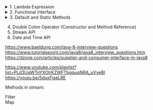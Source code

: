 

<details>
  <summary>1. Lambda Expression</summary>

## Lambda Expression Examples:  

**Example 1:**
``` java
public void print(){
      System.out.println("hello");
}
```
``` java
() -> {System.out.println("hello");}
or
() -> System.out.println("hello"); // if we have only one line there is no need of writing {}
```
**Example 2:**
``` java
public void sum(int a,int b){
      System.out.println(a+b);
}
```
``` java
(int a,int b) -> System.out.println(a+b);
or
(a,b) -> System.out.println(a+b);
```
**Example 3:**
``` java
public void square(int n){
   return n*n;
}
```
``` java
(int n) -> { return n*n; }
(n) -> { return n*n; }
(n) -> n*n;

n -> n*n;
```

**Notes:**
1. Lambda Expression can have any number of arguments. 1,2,...   
2. For one argument parenthesis are optional  
3. ``` java (a,b) -> System.out.println(a+b); ``` (parenthesis are mandatory if more than one argument is there)  
4. 
``` java 
    (a,b) -> {
                  System.out.println(a+b);
                  System.out.println(a-b);
                  System.out.println(a*b);
            }
```        
curly braces are mandatory if we have more than one line in method body  
5. you can not call lambda function without using functional interface  
 Example for functional interfaces:  
 
 ```
  SAM (Single Abstract Method)
  Runnable -> run()
  Callable -> call()
  Comparable -> compareTo()
  Comparator -> compare()
  ActionListener -> actionPerformed()
  
  ```
6. Prior to `java 1.8` `interfaces` could have only `abstract` methods. but java 1.8 onwards it could have default and static methods also.  

``` java
default void m1(){
}

static void m2(){
}
```
   
7. Functional interface can have only one abstract method and multiple default and static methods.  

``` java
@FunctionalInterface
interface Interf{
public abstract void m1(); // can have only one abstract method
default void m2() {} // can have multipe default method
static void m3() {} // can have multiple static methods
}
```

``` java
@FunctionalInterface
interface Interf{
public abstract void m1(); // can have only one abstract method
public abstract void m4(); // can have only one abstract method
// error
default void m2() {} // can have multipe default method
static void m3() {} // can have multiple static methods
}
```

``` java

interface Interf{
public abstract void m1();
public abstract void m4();
// works fine if remove @FunctionalInterface annotation
default void m2() {}
static void m3() {}
}
```

8. Since below interface doesnot contains any abstract method, is not a functional interface.
``` java
@FuntionalInterface
interface Interf{
}
//error
```

9.  
``` java
@FuntionalInterface
interface Interf{
  public void m1(); // works fine
}

```

10.  
``` java
@FuntionalInterface
interface A{
  public void m1(); 
}
 
@FuntionalInterface
interface B extends A{

}
// works fine
```
since Functional Interface should have at least one abstract method and here its coming from interface A.

11.  
``` java
@FuntionalInterface
interface A{
  public void m1(); 
}
 
@FuntionalInterface
interface B extends A{
  public void m1(); //works fine
}

```
we can override method from parent interface from one funtional interface to another functional interface.


12.  
``` java
@FuntionalInterface
interface A{
  public void m1(); 
}
 
@FuntionalInterface
interface B extends A{
  public void m2(); // error
}

```
since one abstract method is coming from interface A we can not define one more abstract method in functional interface.

13.  
``` java
@FuntionalInterface
interface A{
  public void m1(); 
}
 

interface B extends A{
  public void m2(); // works fine
}

```
</details>
  


<details>
  <summary>2. Functional interface</summary>

PFSC  

**Function –** it takes one argument and returns a result.    Function<T,R> —-> return R —-> R apply(T t)  
**Consumer –** it takes one argument and returns no result (represents a side effect).    Consumer<T> —-> return void —-> accept(T)  
**Supplier –** it takes not argument and returns a result.    Supplier<R> —-> return R —-> R get()  
**Predicate –** it takes one argument and returns a boolean.    Predicate<T> —-> return boolean —-> boolean test(T)  
**BiFunction –** it takes two arguments and returns a result.  
**BinaryOperator –** it is similar to a BiFunction, taking two arguments and returning a result. The two arguments and the result are all of the same types.  
**UnaryOperator –** it is similar to a Function, taking a single argument and returning a result of the same type.  



</details>



<details>
  <summary>3. Default and Static Methods</summary>

1.7v:  
every method in interface is by default public and abstract   

``` java
 void m1()  
 public void m1()  
 abstract void m1()  
 public void abstract void m1()  
```         
1.8v:  
default and static methods are also allowed  
1.9v:  
private methods are also allowed  
variables:  
private final  

why we need default method in java 8
------
``` java
interface I{
public void m1();
public void m2();
}

class Test1 implements I{
public void m1(){}
public void m2(){}
}

class Test2 implements I{
public void m1(){}
public void m2(){}
}

class Test3 implements I{
public void m1(){}
public void m2(){}
}

class Test4 implements I{
public void m1(){}
public void m2(){}
}
```
here each class need to implement the method available in interface I and if i want to extend the functionality if interface I  
each implementation needs to implement that new method added in interface I, else it will break all the implemented class.  

**Solution:**
default method introduced to overcome this situation.
``` java
interface I{
public void m1();
public void m2();
public void m3(); //error in sub class untill we implement this method in sub class
default void m3(){} //no error in sub class even if we do not implement this method in sub class
}

class Test1 implements I{
public void m1(){}
public void m2(){}
}

class Test2 implements I{
public void m1(){}
public void m2(){}
}

class Test3 implements I{
public void m1(){}
public void m2(){}
}

class Test4 implements I{
public void m1(){}
public void m2(){}
}
```

diamond operator problem in interface
------

``` java
interface I1{
default void m3(){}
}

interface I2{
default void m3(){}
}

class Test1 implements I1,I2{
public static void main(){
//error 
}
}
```
we need to override method in Test1 class to remove error
``` java
interface I1{
default void m3(){}
}

interface I2{
default void m3(){}
}

class Test1 implements I1,I2{
public static void main(){
public void m3(){
//I1.super.m3();//can call m3 from I1
//I2.super.m3();//can call m3 from I2
}// works fine
}
}
```

static methods
----
if static methods are not related to instance variable then why not to allow them in interface.

``` java
interface I1{
default void m1(){}
}


class Test1 implements I1,I2{
public static void main(){

T1.m1();
Test1.m1();//error
m1();//error
Test t1=new Test();
t1.m1();//error

}
}
```



note:
default method can not be defined in a class.

</details>         



4. Double Colon Operator (Constructor and Method Reference)  
5. Stream API   
6. Date and Time API  



https://www.baeldung.com/java-8-interview-questions
https://www.tutorialspoint.com/java8/java8_interview_questions.htm
https://dzone.com/articles/supplier-and-consumer-interface-in-java8


https://www.youtube.com/playlist?list=PLd3UqWTnYXOlrKZWFTbgguqNRA_uVyeBl
https://youtu.be/5duxFiseLRE

Methods in stream:  

Filter  
Map  
